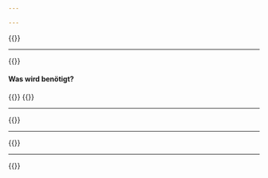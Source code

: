 ```yaml
---

---
```


{{<project>}}

---

{{<hardwarebanner>}}

#### Was wird benötigt?
{{<requirements>}}
{{<hardware>}}


---
{{<frontend>}}

---
{{<backend>}}

---

{{<database>}}
